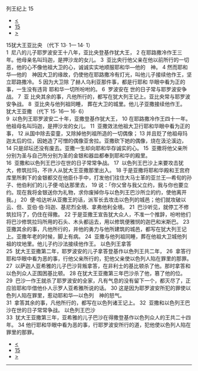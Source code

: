 ﻿





 列王纪上 15




* [<](bible/1KI14.md)
* [15](bible/1KI.md)
* [>](bible/1KI16.md)



 
15犹大王亚比央 （代下
13·
1—
14·
1）  
1  尼八的儿子耶罗波安王十八年，亚比央登基作犹大王， 
2 在耶路撒冷作王三年。他母亲名叫玛迦，是押沙龙的女儿。 
3  亚比央行他父亲在他以前所行的一切恶，他的心不像他祖大卫的心，诚诚实实地顺服耶和华—他的　神。 
4 然而耶和华—他的　神因大卫的缘故，仍使他在耶路撒冷有灯光，叫他儿子接续他作王，坚立耶路撒冷。 
5 因为大卫除 了赫人乌利亚那件事，都是行耶和 华眼中看为正的事，一生没有违背 耶和华一切所吩咐的。 
6  罗波安在 世的日子常与耶罗波安争战。 
7  亚 比央其余的事，凡他所行的，都写在犹大列王记上。亚比央常与耶罗波安争战。 
8  亚比央与他列祖同睡， 葬在大卫的城里。他儿子亚撒接续他作王。 犹大王亚撒 （代下
15·
16—
16·
6）  
9  以色列王耶罗波安二十年，亚撒登基作犹大王， 
10 在耶路撒冷作王四十一年。他祖母名叫玛迦，是押沙龙的女儿。 
11  亚撒效法他祖大卫行耶和华眼中看为正的事， 
12 从国中除去娈童，又除掉他列祖所造的一切偶像； 
13 并且贬了他祖母玛迦太后的位，因她造了可憎的偶像亚舍拉。亚撒砍下她的偶像，烧在汲沦溪边， 
14 只是邱坛还没有废去。亚撒一生却向耶和华存诚实的心。 
15  亚撒将他父亲所分别为圣与自己所分别为圣的金银和器皿都奉到耶和华的殿里。  
16  亚撒和以色列王巴沙在世的日子常常争战。 
17  以色列王巴沙上来要攻击犹大，修筑拉玛，不许人从犹大王亚撒那里出入。 
18 于是亚撒将耶和华殿和王宫府库里所剩下的金银都交在他臣仆手中，打发他们往住大马士革的亚兰王—希旬的孙子、他伯利们的儿子便·哈达那里去， 
19 说：「你父曾与我父立约，我与你也要立约。现在我将金银送你为礼物，求你废掉你与以色列王巴沙所立的约，使他离开我。」 
20  便·哈达听从亚撒王的话，派军长去攻击以色列的城邑；他们就攻破以云、但、亚伯·伯·玛迦、基尼烈全境、拿弗他利全境。 
21  巴沙听见，就停工不修筑拉玛了，仍住在得撒。 
22 于是亚撒王宣告犹大众人，不准一个推辞，吩咐他们将巴沙修筑拉玛所用的石头、木头都运去，用以修筑便雅悯的迦巴和米斯巴。 
23  亚撒其余的事，凡他所行的，并他的勇力与他所建筑的城邑，都写在犹大列王记上。亚撒年老的时候，脚上有病。 
24  亚撒与他列祖同睡，葬在他祖大卫城他列祖的坟地里。他儿子约沙法接续他作王。 以色列王拿答  
25  犹大王亚撒第二年，耶罗波安的儿子拿答登基作以色列王共二年， 
26  拿答行耶和华眼中看为恶的事，行他父亲所行的，犯他父亲使以色列人陷在罪里的那罪。  
27  以萨迦人亚希雅的儿子巴沙背叛拿答，在非利士的基比顿杀了他。那时拿答和以色列众人正围困基比顿。 
28 在犹大王亚撒第三年巴沙杀了他，篡了他的位。 
29  巴沙一作王就杀了耶罗波安的全家，凡有气息的没有留下一个，都灭尽了，正应验耶和华借他仆人示罗人亚希雅所说的话。 
30 这是因为耶罗波安所犯的罪使以色列人陷在罪里，惹动耶和华—以色列　神的怒气。  
31  拿答其余的事，凡他所行的，都写在以色列诸王记上。 
32  亚撒和以色列王巴沙在世的日子常常争战。 以色列王巴沙  
33  犹大王亚撒第三年，亚希雅的儿子巴沙在得撒登基作以色列众人的王共二十四年。 
34 他行耶和华眼中看为恶的事，行耶罗波安所行的道，犯他使以色列人陷在罪里的那罪。 
* [<](bible/1KI14.md)
* [15](bible/1KI.md)
* [>](bible/1KI16.md)





---









